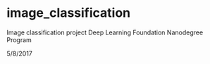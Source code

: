# image_classification

Image classification project
Deep Learning Foundation
Nanodegree Program

5/8/2017
